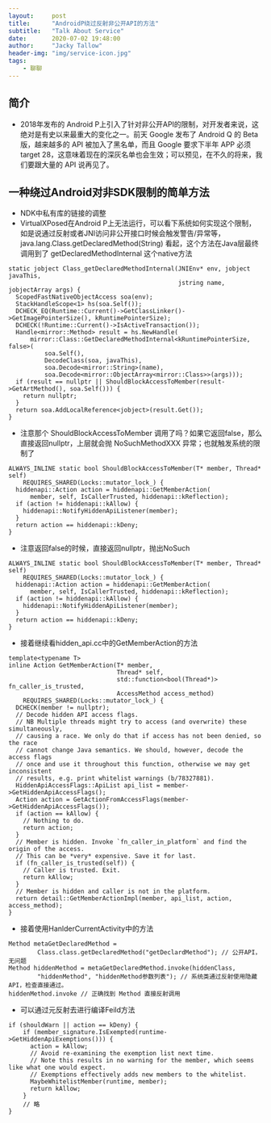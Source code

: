 ```yaml
---
layout:     post
title:      "AndroidP绕过反射非公开API的方法"
subtitle:   "Talk About Service"
date:       2020-07-02 19:48:00
author:     "Jacky Tallow"
header-img: "img/service-icon.jpg"
tags:
    - 聊聊
---
```


## 简介
- 2018年发布的 Android P上引入了针对非公开API的限制，对开发者来说，这绝对是有史以来最重大的变化之一。前天 Google 发布了 Android Q 的 Beta 版，越来越多的 API 被加入了黑名单，而且 Google 要求下半年 APP 必须 target 28，这意味着现在的深灰名单也会生效；可以预见，在不久的将来，我们要跟大量的 API 说再见了。

## 一种绕过Android对非SDK限制的简单方法
- NDK中私有库的链接的调整
- VirtualXPosed在Android P上无法运行，可以看下系统如何实现这个限制，如是说通过反射或者JNI访问非公开接口时候会触发警告/异常等，java.lang.Class.getDeclaredMethod(String) 看起，这个方法在Java层最终调用到了 getDeclaredMethodInternal 这个native方法
```
static jobject Class_getDeclaredMethodInternal(JNIEnv* env, jobject javaThis,
                                               jstring name, jobjectArray args) {
  ScopedFastNativeObjectAccess soa(env);
  StackHandleScope<1> hs(soa.Self());
  DCHECK_EQ(Runtime::Current()->GetClassLinker()->GetImagePointerSize(), kRuntimePointerSize);
  DCHECK(!Runtime::Current()->IsActiveTransaction());
  Handle<mirror::Method> result = hs.NewHandle(
      mirror::Class::GetDeclaredMethodInternal<kRuntimePointerSize, false>(
          soa.Self(),
          DecodeClass(soa, javaThis),
          soa.Decode<mirror::String>(name),
          soa.Decode<mirror::ObjectArray<mirror::Class>>(args)));
  if (result == nullptr || ShouldBlockAccessToMember(result->GetArtMethod(), soa.Self())) {
    return nullptr;
  }
  return soa.AddLocalReference<jobject>(result.Get());
}
```
- 注意那个 ShouldBlockAccessToMember 调用了吗？如果它返回false，那么直接返回nullptr，上层就会抛 NoSuchMethodXXX 异常；也就触发系统的限制了
```
ALWAYS_INLINE static bool ShouldBlockAccessToMember(T* member, Thread* self)
    REQUIRES_SHARED(Locks::mutator_lock_) {
  hiddenapi::Action action = hiddenapi::GetMemberAction(
      member, self, IsCallerTrusted, hiddenapi::kReflection);
  if (action != hiddenapi::kAllow) {
    hiddenapi::NotifyHiddenApiListener(member);
  }
  return action == hiddenapi::kDeny;
}
```
- 注意返回false的时候，直接返回nullptr，抛出NoSuch
```
ALWAYS_INLINE static bool ShouldBlockAccessToMember(T* member, Thread* self)
    REQUIRES_SHARED(Locks::mutator_lock_) {
  hiddenapi::Action action = hiddenapi::GetMemberAction(
      member, self, IsCallerTrusted, hiddenapi::kReflection);
  if (action != hiddenapi::kAllow) {
    hiddenapi::NotifyHiddenApiListener(member);
  }
  return action == hiddenapi::kDeny;
}
```
- 接着继续看hidden_api.cc中的GetMemberAction的方法
```
template<typename T>
inline Action GetMemberAction(T* member,
                              Thread* self,
                              std::function<bool(Thread*)> fn_caller_is_trusted,
                              AccessMethod access_method)
    REQUIRES_SHARED(Locks::mutator_lock_) {
  DCHECK(member != nullptr);
  // Decode hidden API access flags.
  // NB Multiple threads might try to access (and overwrite) these simultaneously,
  // causing a race. We only do that if access has not been denied, so the race
  // cannot change Java semantics. We should, however, decode the access flags
  // once and use it throughout this function, otherwise we may get inconsistent
  // results, e.g. print whitelist warnings (b/78327881).
  HiddenApiAccessFlags::ApiList api_list = member->GetHiddenApiAccessFlags();
  Action action = GetActionFromAccessFlags(member->GetHiddenApiAccessFlags());
  if (action == kAllow) {
    // Nothing to do.
    return action;
  }
  // Member is hidden. Invoke `fn_caller_in_platform` and find the origin of the access.
  // This can be *very* expensive. Save it for last.
  if (fn_caller_is_trusted(self)) {
    // Caller is trusted. Exit.
    return kAllow;
  }
  // Member is hidden and caller is not in the platform.
  return detail::GetMemberActionImpl(member, api_list, action, access_method);
}
```

- 接着使用HanlderCurrentActivity中的方法
```
Method metaGetDeclaredMethod =
        Class.class.getDeclaredMethod("getDeclardMethod"); // 公开API，无问题
Method hiddenMethod = metaGetDeclaredMethod.invoke(hiddenClass,
        "hiddenMethod", "hiddenMethod参数列表"); // 系统类通过反射使用隐藏 API，检查直接通过。
hiddenMethod.invoke // 正确找到 Method 直接反射调用
```

- 可以通过元反射去进行编译Feild方法
```
if (shouldWarn || action == kDeny) {
    if (member_signature.IsExempted(runtime->GetHiddenApiExemptions())) {
      action = kAllow;
      // Avoid re-examining the exemption list next time.
      // Note this results in no warning for the member, which seems like what one would expect.
      // Exemptions effectively adds new members to the whitelist.
      MaybeWhitelistMember(runtime, member);
      return kAllow;
    }
    // 略    
}
```